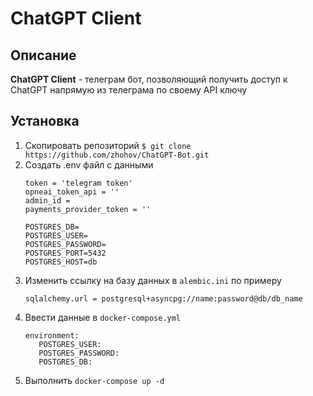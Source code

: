 # ChatGPT Client
## Описание
**ChatGPT Client** - телеграм бот, позволяющий получить доступ к ChatGPT напрямую из телеграма по своему API ключу
## Установка
1. Скопировать репозиторий ```$ git clone https://github.com/zhohov/ChatGPT-Bot.git```
2. Создать .env файл с данными
    ```
    token = 'telegram token'
    opneai_token_api = ''
    admin_id = 
    payments_provider_token = ''
    
    POSTGRES_DB=
    POSTGRES_USER=
    POSTGRES_PASSWORD=
    POSTGRES_PORT=5432
    POSTGRES_HOST=db
    ```
3. Изменить ссылку на базу данных в ```alembic.ini``` по примеру
    ```
    sqlalchemy.url = postgresql+asyncpg://name:password@db/db_name
    ```
4. Ввести данные в ```docker-compose.yml```
   ```
   environment:
      POSTGRES_USER: 
      POSTGRES_PASSWORD: 
      POSTGRES_DB: 
   ```
5. Выполнить ```docker-compose up -d```